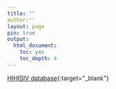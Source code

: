 ```yaml
---
title: ""
author:""
layout: page
pin: true
output:
  html_document:
    toc: yes
    toc_depth: 4
---
```



[HIHISIV database](http://152.70.185.41){:target="_blank"} 

